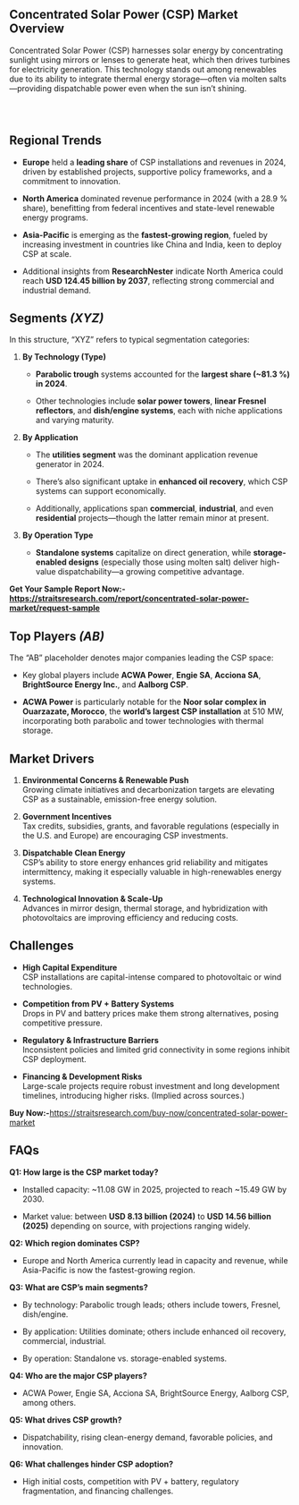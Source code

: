 <h2 data-start="226" data-end="275">Concentrated Solar Power (CSP) Market Overview</h2>
<p data-start="277" data-end="674">Concentrated Solar Power (CSP) harnesses solar energy by concentrating sunlight using mirrors or lenses to generate heat, which then drives turbines for electricity generation. This technology stands out among renewables due to its ability to integrate thermal energy storage&mdash;often via molten salts&mdash;providing dispatchable power even when the sun isn&rsquo;t shining.</p>
<h3 data-start="676" data-end="711">&nbsp;</h3>
<h2 data-start="1702" data-end="1720">Regional Trends</h2>
<ul data-start="1722" data-end="2539">
<li data-start="1722" data-end="1935">
<p data-start="1724" data-end="1935"><strong data-start="1724" data-end="1734">Europe</strong> held a <strong data-start="1742" data-end="1759">leading share</strong> of CSP installations and revenues in 2024, driven by established projects, supportive policy frameworks, and a commitment to innovation.</p>
</li>
<li data-start="1936" data-end="2134">
<p data-start="1938" data-end="2134"><strong data-start="1938" data-end="1955">North America</strong> dominated revenue performance in 2024 (with a 28.9 % share), benefitting from federal incentives and state-level renewable energy programs.</p>
</li>
<li data-start="2135" data-end="2335">
<p data-start="2137" data-end="2335"><strong data-start="2137" data-end="2153">Asia-Pacific</strong> is emerging as the <strong data-start="2173" data-end="2199">fastest-growing region</strong>, fueled by increasing investment in countries like China and India, keen to deploy CSP at scale.</p>
</li>
<li data-start="2336" data-end="2539">
<p data-start="2338" data-end="2539">Additional insights from <strong data-start="2363" data-end="2381">ResearchNester</strong> indicate North America could reach <strong data-start="2417" data-end="2447">USD 124.45 billion by 2037</strong>, reflecting strong commercial and industrial demand.</p>
</li>
</ul>
<h2 data-start="2546" data-end="2565">Segments <em data-start="2558" data-end="2565">(XYZ)</em></h2>
<p data-start="2567" data-end="2634">In this structure, &ldquo;XYZ&rdquo; refers to typical segmentation categories:</p>
<ol data-start="2636" data-end="3762">
<li data-start="2636" data-end="3001">
<p data-start="2639" data-end="2665"><strong data-start="2639" data-end="2663">By Technology (Type)</strong></p>
<ul data-start="2669" data-end="3001">
<li data-start="2669" data-end="2793">
<p data-start="2671" data-end="2793"><strong data-start="2671" data-end="2691">Parabolic trough</strong> systems accounted for the <strong data-start="2718" data-end="2753">largest share (~81.3 %) in 2024</strong>.</p>
</li>
<li data-start="2797" data-end="3001">
<p data-start="2799" data-end="3001">Other technologies include <strong data-start="2826" data-end="2848">solar power towers</strong>, <strong data-start="2850" data-end="2879">linear Fresnel reflectors</strong>, and <strong data-start="2885" data-end="2908">dish/engine systems</strong>, each with niche applications and varying maturity.</p>
</li>
</ul>
</li>
<li data-start="3003" data-end="3493">
<p data-start="3006" data-end="3026"><strong data-start="3006" data-end="3024">By Application</strong></p>
<ul data-start="3030" data-end="3493">
<li data-start="3030" data-end="3154">
<p data-start="3032" data-end="3154">The <strong data-start="3036" data-end="3057">utilities segment</strong> was the dominant application revenue generator in 2024.</p>
</li>
<li data-start="3158" data-end="3306">
<p data-start="3160" data-end="3306">There&rsquo;s also significant uptake in <strong data-start="3195" data-end="3220">enhanced oil recovery</strong>, which CSP systems can support economically.</p>
</li>
<li data-start="3310" data-end="3493">
<p data-start="3312" data-end="3493">Additionally, applications span <strong data-start="3344" data-end="3358">commercial</strong>, <strong data-start="3360" data-end="3374">industrial</strong>, and even <strong data-start="3385" data-end="3400">residential</strong> projects&mdash;though the latter remain minor at present.</p>
</li>
</ul>
</li>
<li data-start="3495" data-end="3762">
<p data-start="3498" data-end="3521"><strong data-start="3498" data-end="3519">By Operation Type</strong></p>
<ul data-start="3525" data-end="3762">
<li data-start="3525" data-end="3762">
<p data-start="3527" data-end="3762"><strong data-start="3527" data-end="3549">Standalone systems</strong> capitalize on direct generation, while <strong data-start="3589" data-end="3616">storage-enabled designs</strong> (especially those using molten salt) deliver high-value dispatchability&mdash;a growing competitive advantage.</p>
</li>
</ul>
</li>
</ol>
<p><strong>Get Your Sample Report Now:-<a href="https://straitsresearch.com/report/concentrated-solar-power-market/request-sample">https://straitsresearch.com/report/concentrated-solar-power-market/request-sample</a></strong></p>
<h2 data-start="3769" data-end="3790">Top Players <em data-start="3784" data-end="3790">(AB)</em></h2>
<p data-start="3792" data-end="3859">The &ldquo;AB&rdquo; placeholder denotes major companies leading the CSP space:</p>
<ul data-start="3861" data-end="4290">
<li data-start="3861" data-end="4027">
<p data-start="3863" data-end="4027">Key global players include <strong data-start="3890" data-end="3904">ACWA Power</strong>, <strong data-start="3906" data-end="3918">Engie SA</strong>, <strong data-start="3920" data-end="3934">Acciona SA</strong>, <strong data-start="3936" data-end="3964">BrightSource Energy Inc.</strong>, and <strong data-start="3970" data-end="3985">Aalborg CSP</strong>.</p>
</li>
<li data-start="4028" data-end="4290">
<p data-start="4030" data-end="4290"><strong data-start="4030" data-end="4044">ACWA Power</strong> is particularly notable for the <strong data-start="4077" data-end="4122">Noor solar complex in Ouarzazate, Morocco</strong>, the <strong data-start="4128" data-end="4164">world&rsquo;s largest CSP installation</strong> at 510 MW, incorporating both parabolic and tower technologies with thermal storage.</p>
</li>
</ul>
<h2 data-start="4297" data-end="4314">Market Drivers</h2>
<ol data-start="4316" data-end="5180">
<li data-start="4316" data-end="4531">
<p data-start="4319" data-end="4531"><strong data-start="4319" data-end="4362">Environmental Concerns &amp; Renewable Push</strong><br data-start="4362" data-end="4365" /> Growing climate initiatives and decarbonization targets are elevating CSP as a sustainable, emission-free energy solution.</p>
</li>
<li data-start="4533" data-end="4734">
<p data-start="4536" data-end="4734"><strong data-start="4536" data-end="4561">Government Incentives</strong><br data-start="4561" data-end="4564" /> Tax credits, subsidies, grants, and favorable regulations (especially in the U.S. and Europe) are encouraging CSP investments.</p>
</li>
<li data-start="4736" data-end="4964">
<p data-start="4739" data-end="4964"><strong data-start="4739" data-end="4768">Dispatchable Clean Energy</strong><br data-start="4768" data-end="4771" /> CSP&rsquo;s ability to store energy enhances grid reliability and mitigates intermittency, making it especially valuable in high-renewables energy systems.</p>
</li>
<li data-start="4966" data-end="5180">
<p data-start="4969" data-end="5180"><strong data-start="4969" data-end="5008">Technological Innovation &amp; Scale-Up</strong><br data-start="5008" data-end="5011" /> Advances in mirror design, thermal storage, and hybridization with photovoltaics are improving efficiency and reducing costs.</p>
</li>
</ol>
<h2 data-start="5187" data-end="5200">Challenges</h2>
<ul data-start="5202" data-end="5896">
<li data-start="5202" data-end="5362">
<p data-start="5204" data-end="5362"><strong data-start="5204" data-end="5232">High Capital Expenditure</strong><br data-start="5232" data-end="5235" /> CSP installations are capital-intense compared to photovoltaic or wind technologies.</p>
</li>
<li data-start="5364" data-end="5543">
<p data-start="5366" data-end="5543"><strong data-start="5366" data-end="5407">Competition from PV + Battery Systems</strong><br data-start="5407" data-end="5410" /> Drops in PV and battery prices make them strong alternatives, posing competitive pressure.</p>
</li>
<li data-start="5545" data-end="5724">
<p data-start="5547" data-end="5724"><strong data-start="5547" data-end="5587">Regulatory &amp; Infrastructure Barriers</strong><br data-start="5587" data-end="5590" /> Inconsistent policies and limited grid connectivity in some regions inhibit CSP deployment.</p>
</li>
<li data-start="5726" data-end="5896">
<p data-start="5728" data-end="5896"><strong data-start="5728" data-end="5761">Financing &amp; Development Risks</strong><br data-start="5761" data-end="5764" /> Large-scale projects require robust investment and long development timelines, introducing higher risks. (Implied across sources.)</p>
</li>
</ul>
<p><strong>Buy Now:-</strong><a href="https://straitsresearch.com/buy-now/concentrated-solar-power-market">https://straitsresearch.com/buy-now/concentrated-solar-power-market</a></p>
<h2 data-start="5903" data-end="5910">FAQs</h2>
<p data-start="5912" data-end="5956"><strong data-start="5912" data-end="5954">Q1: How large is the CSP market today?</strong></p>
<ul data-start="5957" data-end="6255">
<li data-start="5957" data-end="6076">
<p data-start="5959" data-end="6076">Installed capacity: ~11.08 GW in 2025, projected to reach ~15.49 GW by 2030.</p>
</li>
<li data-start="6077" data-end="6255">
<p data-start="6079" data-end="6255">Market value: between <strong data-start="6101" data-end="6128">USD 8.13 billion (2024)</strong> to <strong data-start="6132" data-end="6160">USD 14.56 billion (2025)</strong> depending on source, with projections ranging widely.</p>
</li>
</ul>
<p data-start="6257" data-end="6294"><strong data-start="6257" data-end="6292">Q2: Which region dominates CSP?</strong></p>
<ul data-start="6295" data-end="6456">
<li data-start="6295" data-end="6456">
<p data-start="6297" data-end="6456">Europe and North America currently lead in capacity and revenue, while Asia-Pacific is now the fastest-growing region.</p>
</li>
</ul>
<p data-start="6458" data-end="6497"><strong data-start="6458" data-end="6495">Q3: What are CSP&rsquo;s main segments?</strong></p>
<ul data-start="6498" data-end="6784">
<li data-start="6498" data-end="6585">
<p data-start="6500" data-end="6585">By technology: Parabolic trough leads; others include towers, Fresnel, dish/engine.</p>
</li>
<li data-start="6586" data-end="6687">
<p data-start="6588" data-end="6687">By application: Utilities dominate; others include enhanced oil recovery, commercial, industrial.</p>
</li>
<li data-start="6688" data-end="6784">
<p data-start="6690" data-end="6784">By operation: Standalone vs. storage-enabled systems.</p>
</li>
</ul>
<p data-start="6786" data-end="6826"><strong data-start="6786" data-end="6824">Q4: Who are the major CSP players?</strong></p>
<ul data-start="6827" data-end="6951">
<li data-start="6827" data-end="6951">
<p data-start="6829" data-end="6951">ACWA Power, Engie SA, Acciona SA, BrightSource Energy, Aalborg CSP, among others.</p>
</li>
</ul>
<p data-start="6953" data-end="6986"><strong data-start="6953" data-end="6984">Q5: What drives CSP growth?</strong></p>
<ul data-start="6987" data-end="7110">
<li data-start="6987" data-end="7110">
<p data-start="6989" data-end="7110">Dispatchability, rising clean-energy demand, favorable policies, and innovation.</p>
</li>
</ul>
<p data-start="7112" data-end="7158"><strong data-start="7112" data-end="7156">Q6: What challenges hinder CSP adoption?</strong></p>
<ul data-start="7159" data-end="7304">
<li data-start="7159" data-end="7304">
<p data-start="7161" data-end="7304">High initial costs, competition with PV + battery, regulatory fragmentation, and financing challenges.</p>
</li>
</ul>
